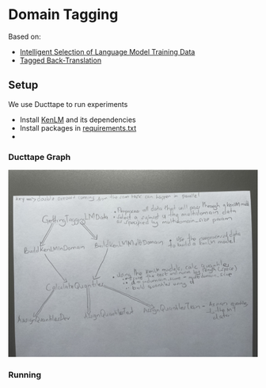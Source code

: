 # Domain Tagging

Based on:
- [Intelligent Selection of Language Model Training Data](https://aclanthology.org/P10-2041/)
- [Tagged Back-Translation](https://arxiv.org/abs/1906.06442)

## Setup

We use Ducttape to run experiments

- Install [KenLM](https://github.com/kmario23/KenLM-training) and its dependencies
- Install packages in [requirements.txt](/requirements.txt)
- 

### Ducttape Graph
![Ducttape graph](ducttape_graph.jpeg)


### Running
